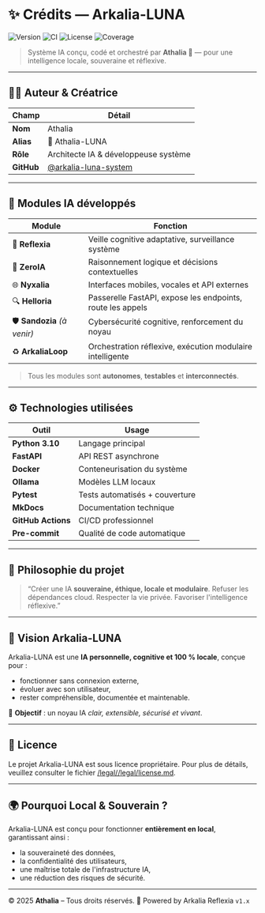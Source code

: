 # ✨ Crédits — Arkalia-LUNA

![Version](https://img.shields.io/badge/version-v2.8.0-blue)
![CI](https://github.com/athalia-siwek/arkalia-luna-pro/actions/workflows/ci.yml/badge.svg)
![License](https://img.shields.io/badge/license-Proprietary-red)
![Coverage](https://img.shields.io/badge/coverage-36%25-brightgreen)

> Système IA conçu, codé et orchestré par **Athalia 🌙** — pour une intelligence locale, souveraine et réflexive.

---

## 👩‍💻 Auteur & Créatrice

| Champ      | Détail                                 |
|------------|-----------------------------------------|
| **Nom**    | Athalia                                 |
| **Alias**  | 🌙 Athalia-LUNA                          |
| **Rôle**   | Architecte IA & développeuse système    |
| **GitHub** | [@arkalia-luna-system](https://github.com/arkalia-luna-system) |

---

## 🧠 Modules IA développés

| Module              | Fonction                                                                 |
|---------------------|--------------------------------------------------------------------------|
| 🔄 **Reflexia**      | Veille cognitive adaptative, surveillance système                        |
| 🧠 **ZeroIA**        | Raisonnement logique et décisions contextuelles                          |
| 🌐 **Nyxalia**       | Interfaces mobiles, vocales et API externes                              |
| 🔍 **Helloria**      | Passerelle FastAPI, expose les endpoints, route les appels               |
| 🛡️ **Sandozia** *(à venir)* | Cybersécurité cognitive, renforcement du noyau              |
| ♻️ **ArkaliaLoop**   | Orchestration réflexive, exécution modulaire intelligente               |

> Tous les modules sont **autonomes**, **testables** et **interconnectés**.

---

## ⚙️ Technologies utilisées

| Outil          | Usage                                |
|----------------|----------------------------------------|
| **Python 3.10**   | Langage principal                   |
| **FastAPI**       | API REST asynchrone                 |
| **Docker**        | Conteneurisation du système         |
| **Ollama**        | Modèles LLM locaux                  |
| **Pytest**        | Tests automatisés + couverture      |
| **MkDocs**        | Documentation technique             |
| **GitHub Actions**| CI/CD professionnel                 |
| **Pre-commit**    | Qualité de code automatique         |

---

## 🤔 Philosophie du projet

> “Créer une IA **souveraine, éthique, locale et modulaire**.
> Refuser les dépendances cloud. Respecter la vie privée. Favoriser l'intelligence réflexive.”

---

## 🌙 Vision Arkalia-LUNA

Arkalia-LUNA est une **IA personnelle, cognitive et 100 % locale**, conçue pour :

- fonctionner sans connexion externe,
- évoluer avec son utilisateur,
- rester compréhensible, documentée et maintenable.

🎯 **Objectif** : un noyau IA *clair, extensible, sécurisé et vivant*.

---

## 📜 Licence

Le projet Arkalia-LUNA est sous licence propriétaire.
Pour plus de détails, veuillez consulter le fichier [/legal//legal/license.md](../legal/license.md).

---

## 🌍 Pourquoi Local & Souverain ?

Arkalia-LUNA est conçu pour fonctionner **entièrement en local**, garantissant ainsi :

- la souveraineté des données,
- la confidentialité des utilisateurs,
- une maîtrise totale de l'infrastructure IA,
- une réduction des risques de sécurité.

---

© 2025 **Athalia** – Tous droits réservés.
🤖 Powered by Arkalia Reflexia `v1.x`
